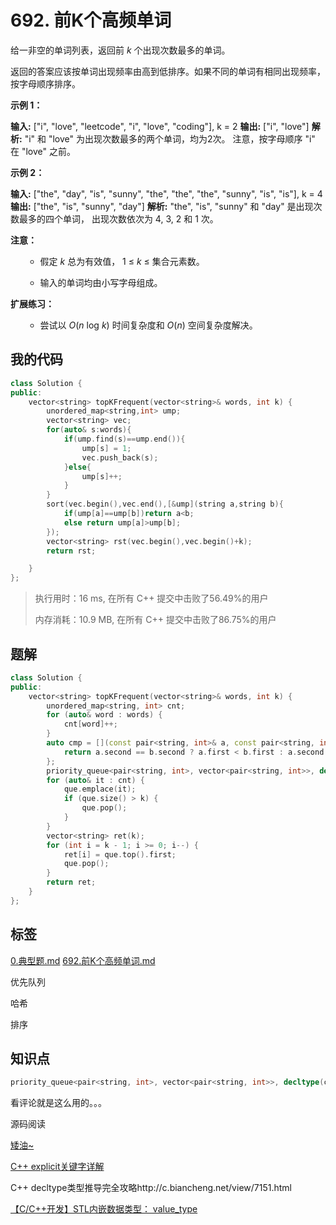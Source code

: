 # 692. 前K个高频单词
给一非空的单词列表，返回前 <em>k </em>个出现次数最多的单词。

返回的答案应该按单词出现频率由高到低排序。如果不同的单词有相同出现频率，按字母顺序排序。

**示例 1：**

**输入:** ["i", "love", "leetcode", "i", "love", "coding"], k = 2
**输出:** ["i", "love"]
**解析:** "i" 和 "love" 为出现次数最多的两个单词，均为2次。
    注意，按字母顺序 "i" 在 "love" 之前。




**示例 2：**

**输入:** ["the", "day", "is", "sunny", "the", "the", "the", "sunny", "is", "is"], k = 4
**输出:** ["the", "is", "sunny", "day"]
**解析:** "the", "is", "sunny" 和 "day" 是出现次数最多的四个单词，
    出现次数依次为 4, 3, 2 和 1 次。




**注意：**

<ol>

- 假定 <em>k</em> 总为有效值， 1 ≤ <em>k</em> ≤ 集合元素数。

- 输入的单词均由小写字母组成。
</ol>

 

**扩展练习：**

<ol>

- 尝试以 <em>O</em>(<em>n</em> log <em>k</em>) 时间复杂度和 <em>O</em>(<em>n</em>) 空间复杂度解决。
</ol>

## 我的代码

```c++
class Solution {
public:
    vector<string> topKFrequent(vector<string>& words, int k) {
        unordered_map<string,int> ump;
        vector<string> vec;
        for(auto& s:words){
            if(ump.find(s)==ump.end()){
                ump[s] = 1;
                vec.push_back(s);
            }else{
                ump[s]++;
            }
        }
        sort(vec.begin(),vec.end(),[&ump](string a,string b){
            if(ump[a]==ump[b])return a<b;
            else return ump[a]>ump[b];
        });
        vector<string> rst(vec.begin(),vec.begin()+k);
        return rst;

    }
};
```
> 执行用时：16 ms, 在所有 C++ 提交中击败了56.49%的用户
>
> 内存消耗：10.9 MB, 在所有 C++ 提交中击败了86.75%的用户

## 题解

```c++
class Solution {
public:
    vector<string> topKFrequent(vector<string>& words, int k) {
        unordered_map<string, int> cnt;
        for (auto& word : words) {
            cnt[word]++;
        }
        auto cmp = [](const pair<string, int>& a, const pair<string, int>& b) {
            return a.second == b.second ? a.first < b.first : a.second > b.second;
        };
        priority_queue<pair<string, int>, vector<pair<string, int>>, decltype(cmp)> que(cmp);
        for (auto& it : cnt) {
            que.emplace(it);
            if (que.size() > k) {
                que.pop();
            }
        }
        vector<string> ret(k);
        for (int i = k - 1; i >= 0; i--) {
            ret[i] = que.top().first;
            que.pop();
        }
        return ret;
    }
};
```

## 标签
[0.典型题.md](0.典型题.md)
[692.前K个高频单词.md](692.前K个高频单词.md)

优先队列

哈希

排序

## 知识点

```c++
priority_queue<pair<string, int>, vector<pair<string, int>>, decltype(cmp)> que(cmp);
```

看评论就是这么用的。。。

源码阅读

[矮油~](https://www.cnblogs.com/rednodel/)

[C++ explicit关键字详解](https://www.cnblogs.com/rednodel/p/9299251.html)

C++ decltype类型推导完全攻略http://c.biancheng.net/view/7151.html

[【C/C++开发】STL内嵌数据类型： value_type](https://www.cnblogs.com/huty/p/8517000.html)

